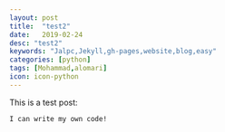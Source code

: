 ```yaml
---
layout: post
title:  "test2"
date:   2019-02-24
desc: "test2"
keywords: "Jalpc,Jekyll,gh-pages,website,blog,easy"
categories: [python]
tags: [Mohammad,alomari]
icon: icon-python
---
```


This is a test post:

```
I can write my own code!
```
